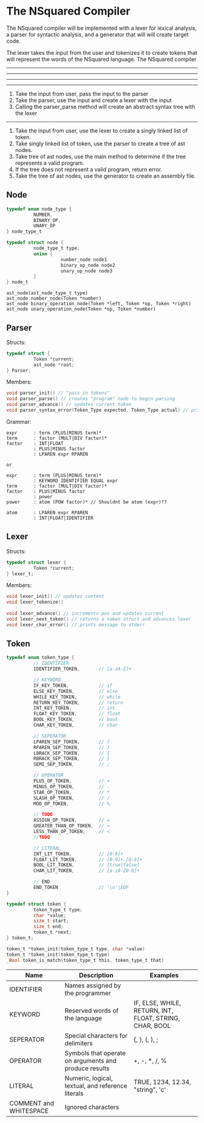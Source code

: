 # The NSquared Compiler
The NSquared compiler will be implemented with a lexer for lexical analysis, a parser for syntactic analysis, and a generator that will will create target code.

The lexer takes the input from the user and tokenizes it to create tokens that will represent the words of the NSquared language. The NSquared compiler 

---
---
---

---

1. Take the input from user, pass the input to the parser
2. Take the parser, use the input and create a lexer with the input
3. Calling the parser_parse method will create an abstract syntax tree with the lexer

---

1. Take the input from user, use the lexer to create a singly linked list of token.
2. Take singly linked list of token, use the parser to create a tree of ast nodes.
3. Take tree of ast nodes, use the main method to determine if the tree represents a valid program.
4. If the tree does not represent a valid program, return error.
5. Take the tree of ast nodes, use the generator to create an assembly file. 

## Node

```c
typedef enum node_type {
          NUMBER,
          BINARY_OP,
          UNARY_OP
} node_type_t

typedef struct node {
          node_type_t type;
          union {
                    number_node node1
                    binary_op_node node2
                    unary_op_node node3
          }
} node_t
```


```
ast_node(ast_node_type_t type)
ast_node number_node(Token *number)
ast_node binary_operation_node(Token *left, Token *op, Token *right)
ast_node unary_operation_node(Token *op, Token *number) 
```

## Parser

Structs:
```c
typedef struct {
          Token *current;
          ast_node *root;
} Parser;
```
Members:
```c
void parser_init() // "pass in tokens"
void parser_parse() // creates "program" node to begin parsing
void parser_advance() // updates current token
void parser_syntax_error(Token_Type expected, Token_Type actual) // prints message to stderr
```
Grammar:
```
expr      : term (PLUS|MINUS term)*
term      : factor (MULT|DIV factor)*
factor    : INT|FLOAT
          : PLUS|MINUS factor
          : LPAREN expr RPAREN

or

expr      : term (PLUS|MINUS term)*
          : KEYWORD IDENTIFIER EQUAL expr
term      : factor (MULT|DIV factor)*
factor    : PLUS|MINUS factor
          : power
power     : atom (POW factor)* // Shouldnt be atom (expr)??

atom      : LPAREN expr RPAREN
          : INT|FLOAT|IDENTIFIER
```

## Lexer

Structs:
```c
typedef struct lexer {
          Token *current;
} lexer_t;
```
Members:
```c
void lexer_init() // updates content
void lexer_tokenize()
          
void lexer_advance() // increments pos and updates current
void lexer_next_token() // returns a token struct and advances lexer
void lexer_char_error() // prints message to stderr
```

## Token
```c
typedef enum token_type {
          // IDENTIFIER
          IDENTIFIER_TOKEN,       // [a-zA-Z]+

          // KEYWORD
          IF_KEY_TOKEN,           // if
          ELSE_KEY_TOKEN,         // else
          WHILE_KEY_TOKEN,        // while
          RETURN_KEY_TOKEN,       // return
          INT_KEY_TOKEN,          // int
          FLOAT_KEY_TOKEN,        // float
          BOOL_KEY_TOKEN,         // bool
          CHAR_KEY_TOKEN,         // char

          // SEPERATOR
          LPAREN_SEP_TOKEN,       // (
          RPAREN_SEP_TOKEN,       // )
          LBRACK_SEP_TOKEN,       // {
          RBRACK_SEP_TOKEN,       // }
          SEMI_SEP_TOKEN,         // ;

          // OPERATOR
          PLUS_OP_TOKEN,          // +
          MINUS_OP_TOKEN,         // -
          STAR_OP_TOKEN,          // *
          SLASH_OP_TOKEN,         // /
          MOD_OP_TOKEN,           // %

          // TODO
          ASSIGN_OP_TOKEN,        // =
          GREATER_THAN_OP_TOKEN,  // >
          LESS_THAN_OP_TOKEN,     // <
          //TODO

          // LITERAL
          INT_LIT_TOKEN,          // [0-9]+
          FLOAT_LIT_TOKEN,        // [0-9]+.[0-9]+
          BOOL_LIT_TOKEN,         // [true|false]
          CHAR_LIT_TOKEN,         // [a-zA-Z0-9]+

          // END
          END_TOKEN               // '\n'|EOF    
}

typedef struct token {
          token_type_t type;
          char *value;
          size_t start;
          size_t end;
          token_t *next;
} token_t;
```
```c
token_t *token_init(token_type_t type, char *value)
token_t *token_init(token_type_t type)
_Bool token_is_match(token_type_t this, token_type_t that)
```

| Name | Description | Examples |
| --- | --- | --- |
| IDENTIFIER | Names assigned by the programmer | |
| KEYWORD | Reserved words of the language | IF, ELSE, WHILE, RETURN, INT, FLOAT, STRING, CHAR, BOOL|
| SEPERATOR | Special characters for delimiters | {, }, (, ), ; |
| OPERATOR | Symbols that operate on arguments and produce results| +, -, *, /, % |
| LITERAL | Numeric, logical, textual, and reference literals | TRUE, 1234, 12.34, "string", 'c' |
| COMMENT and WHITESPACE | Ignored characters | |

